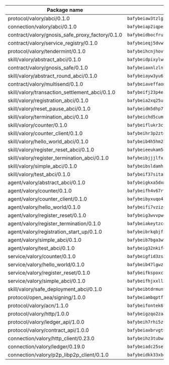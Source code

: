 | Package name                                                  | Package hash                                                  |
| ------------------------------------------------------------- | ------------------------------------------------------------- |
| protocol/valory/abci/0.1.0                                    | `bafybeiaw3tzlg3rkvnn5fcufblktmfwngmxugn4yo7pyjp76zz6aqtqcay` |
| connection/valory/abci/0.1.0                                  | `bafybeiap2iqpexya667merizj6h75267zurbbxhzcijrxu6hdt2wmkrhai` |
| contract/valory/gnosis_safe_proxy_factory/0.1.0               | `bafybeidbocfrust66bagafrzqiniyv2p7kp3i5tgpuiepmuztsnjin2qpe` |
| contract/valory/service_registry/0.1.0                        | `bafybeieqj5dvwttrxigie6kffbhysfjimapbp7zhsgojyukxsjns2dtkny` |
| protocol/valory/tendermint/0.1.0                              | `bafybeihcnjhovvyyfbkuw5sjyfx2lfd4soeocfqzxz54g67333m6nk5gxq` |
| skill/valory/abstract_abci/0.1.0                              | `bafybeidpixylwoisuciygaqnerwfk4wnbropwc2ghvtlmqusqxe6pyz5iu` |
| contract/valory/gnosis_safe/0.1.0                             | `bafybeiaxnlzlnlb34ud6wrsm2el477xnubhpe36gh4pcvmvurfz2uafbve` |
| skill/valory/abstract_round_abci/0.1.0                        | `bafybeiayw3yu6lfuteaxro3bidigridqajhwkbwldq2iyghvvhjtff374i` |
| contract/valory/multisend/0.1.0                               | `bafybeiaveffaomsnmsc5hx62o77u7ilma6eipox7m5lrwa56737ektva3i` |
| skill/valory/transaction_settlement_abci/0.1.0                | `bafybeifj23p4ezl5cu5c7hsw2xle7vkvzo6dj3zetr3tztptjruvusvyuq` |
| skill/valory/registration_abci/0.1.0                          | `bafybeia2xq25uusx2w4d4linz3yr22u5md6dj3774fg4to3awzpevfkmkq` |
| skill/valory/reset_pause_abci/0.1.0                           | `bafybeidm5dhp77j7ngied6bu5lt3ce564xb734ntlxekvroyatq6st7aia` |
| skill/valory/termination_abci/0.1.0                           | `bafybeichd5cum7daryqbizwapxyc76qf2hgfumqariqx6tamxgfrsdecfy` |
| skill/valory/counter/0.1.0                                    | `bafybeiflukr3ctanj5sqpvzxtejpk3sbuffmkam2enmle5rqx2huuu4jdy` |
| skill/valory/counter_client/0.1.0                             | `bafybeihr3p2ztqpbgzuo4xi7gwq4hjcc3khibirritnxkajaugshlzxjke` |
| skill/valory/hello_world_abci/0.1.0                           | `bafybeib4h5hm2babobzzohyeq56kxr7ntevgyb3xc6t2g63kb2axj6ikya` |
| skill/valory/register_reset_abci/0.1.0                        | `bafybeieeukam54vmob5wmhdn23f3ix4fehqggfbmuwyggpajbrqzyucmeq` |
| skill/valory/register_termination_abci/0.1.0                  | `bafybeibjjjlfxjkc4ouczj4uioyalwj6ddgmrb3tzlx6ymbrydhjsycr3e` |
| skill/valory/simple_abci/0.1.0                                | `bafybeibsldamhznyygfuprr3nm53ublrnsnbkv3qivy5hpm5nw7spihkim` |
| skill/valory/test_abci/0.1.0                                  | `bafybeif37sitabt2koszpkiatfikskgn4atd3jzls2m4uphgu2xa6vyvse` |
| agent/valory/abstract_abci/0.1.0                              | `bafybeigkxa5dxmjqrfhrpxewlgquphqpxlonwknpgcuxdrpva2gaen5g7i` |
| agent/valory/counter/0.1.0                                    | `bafybeifh4v67rt23jh5uyqajqvc7tzxsy7utelf7arux6zhphnv6hjynza` |
| agent/valory/counter_client/0.1.0                             | `bafybeibyxuqo4itomksd6wvr3loblr2ba4jxa4x3wvtgr3rofpl5xueaaa` |
| agent/valory/hello_world/0.1.0                                | `bafybeifi7vzizq443zwmy272g7katvip7xwnsk6cxbe3wbcis6ldtlgsga` |
| agent/valory/register_reset/0.1.0                             | `bafybeig3wvvpwdvhysxlx7oh4f6rhbgel5ro5yduoty6vi2jqll7clmog4` |
| agent/valory/register_termination/0.1.0                       | `bafybeiakeytzcdono4yzse7lsvmmctuatgeqhh3ti37yw4tuw4wkbrsglq` |
| agent/valory/registration_start_up/0.1.0                      | `bafybeibrkqbjfsm2662fzntw6ga74qa3helhvkxdevzkjoiyclz5cpet4q` |
| agent/valory/simple_abci/0.1.0                                | `bafybeib7bga3wvgihmiywqar7h2b3vmwpbnh5hvxx3s6o4njonddkimrpy` |
| agent/valory/test_abci/0.1.0                                  | `bafybeig32nkifdh3llw4b44sz6mb3cy33epi45cxsshglbuv3zevvs3lse` |
| service/valory/counter/0.1.0                                  | `bafybeigfid3zs3mctvxy7ztxbndz2is542oxcz2hznh4lfvtqimov4dhlu` |
| service/valory/hello_world/0.1.0                              | `bafybeib47lgwzcier7mg2fzh23p7q5yzztdjwjaflrffbsjo2u4ptswr34` |
| service/valory/register_reset/0.1.0                           | `bafybeifkspoxctqfwpf5eddtwekrsg3rkydfzy67seu7e74kbxoqnaqooy` |
| service/valory/simple_abci/0.1.0                              | `bafybeifhjxxll2cxr2ypotubeoufrniki3vewpud7p4r5gnfezxka2ui5q` |
| skill/valory/safe_deployment_abci/0.1.0                       | `bafybeibtdrmunyodmulfvrl5wsr6zbfehgh4idjckin6n7poh7qk4fdmge` |
| protocol/open_aea/signing/1.0.0                               | `bafybeiambqptflge33eemdhis2whik67hjplfnqwieoa6wblzlaf7vuo44` |
| protocol/valory/acn/1.1.0                                     | `bafybeifontek6tvaecatoauiule3j3id6xoktpjubvuqi3h2jkzqg7zh7a` |
| protocol/valory/http/1.0.0                                    | `bafybeigzqo2zaakcjtzzsm6dh4x73v72xg6ctk6muyp5uq5ueb7y34fbxy` |
| protocol/valory/ledger_api/1.0.0                              | `bafybeih7rhi5zvfvwakx5ifgxsz2cfipeecsh7bm3gnudjxtvhrygpcftq` |
| protocol/valory/contract_api/1.0.0                            | `bafybeiaxbrvgtbdrh4lslskuxyp4awyr4whcx3nqq5yrr6vimzsxg5dy64` |
| connection/valory/http_client/0.23.0                          | `bafybeihz3tubwado7j3wlivndzzuj3c6fdsp4ra5r3nqixn3ufawzo3wii` |
| connection/valory/ledger/0.19.0                               | `bafybeiadc25se7dgnn4mufztwpzdono4xsfs45qknzdqyi3gckn6ccuv44` |
| connection/valory/p2p_libp2p_client/0.1.0                     | `bafybeidkk33xbga54szmitk6uwsi3ef56hbbdbuasltqtiyki34hgfpnxa` |
